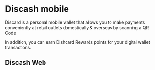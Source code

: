 <p align="center">
  <h1>Discash mobile</h1>
</p>
Discard is a personal mobile wallet that allows you to make payments conveniently at retail outlets domestically & overseas by scanning a QR Code

In addition, you can earn Dishcard Rewards points for your digital wallet transactions.
## Discash Web
